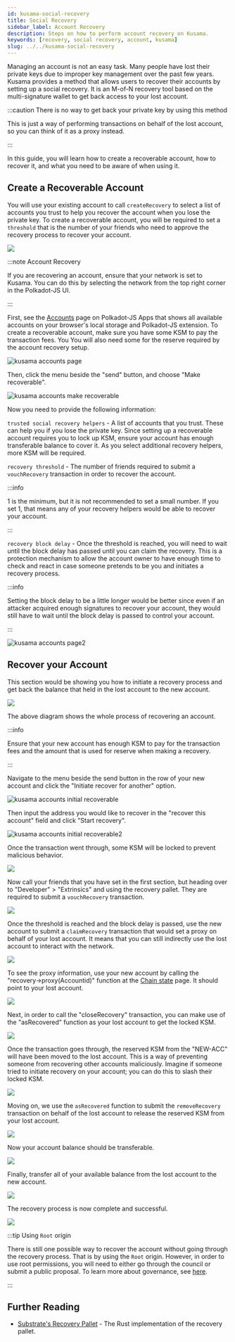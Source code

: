 ```yaml
---
id: kusama-social-recovery
title: Social Recovery
sidebar_label: Account Recovery
description: Steps on how to perform account recovery on Kusama.
keywords: [recovery, social recovery, account, kusama]
slug: ../../kusama-social-recovery
---
```


Managing an account is not an easy task. Many people have lost their private keys due to improper
key management over the past few years. Kusama provides a method that allows users to recover their
accounts by setting up a social recovery. It is an M-of-N recovery tool based on the multi-signature
wallet to get back access to your lost account.

:::caution There is no way to get back your private key by using this method

This is just a way of performing transactions on behalf of the lost account, so you can think of it
as a proxy instead.

:::

In this guide, you will learn how to create a recoverable account, how to recover it, and what you
need to be aware of when using it.

## Create a Recoverable Account

You will use your existing account to call `createRecovery` to select a list of accounts you trust
to help you recover the account when you lose the private key. To create a recoverable account, you
will be required to set a `threshold` that is the number of your friends who need to approve the
recovery process to recover your account.

![](../../assets/recovery/social-recovery-diag-1.png)

:::note Account Recovery

If you are recovering an account, ensure that your network is set to Kusama. You can do this by
selecting the network from the top right corner in the Polkadot-JS UI.

:::

First, see the [Accounts](https://polkadot.js.org/apps/#/accounts) page on Polkadot-JS Apps that
shows all available accounts on your browser's local storage and Polkadot-JS extension. To create a
recoverable account, make sure you have some KSM to pay the transaction fees. You You will also need
some for the reserve required by the account recovery setup.

![kusama accounts page](../../assets/kusama/kusama_social_recovery_accounts_page.png)

Then, click the menu beside the "send" button, and choose "Make recoverable".

![kusama accounts make recoverable](../../assets/kusama/kusama_make_recoverable.png)

Now you need to provide the following information:

`trusted social recovery helpers` - A list of accounts that you trust. These can help you if you
lose the private key. Since setting up a recoverable account requires you to lock up KSM, ensure
your account has enough transferable balance to cover it. As you select additional recovery helpers,
more KSM will be required.

`recovery threshold` - The number of friends required to submit a `vouchRecovery` transaction in
order to recover the account.

:::info

1 is the minimum, but it is not recommended to set a small number. If you set 1, that means any of
your recovery helpers would be able to recover your account.

:::

`recovery block delay` - Once the threshold is reached, you will need to wait until the block delay
has passed until you can claim the recovery. This is a protection mechanism to allow the account
owner to have enough time to check and react in case someone pretends to be you and initiates a
recovery process.

:::info

Setting the block delay to be a little longer would be better since even if an attacker acquired
enough signatures to recover your account, they would still have to wait until the block delay is
passed to control your account.

:::

![kusama accounts page2](../../assets/kusama/kusama_make_account_recoverable.png)

## Recover your Account

This section would be showing you how to initiate a recovery process and get back the balance that
held in the lost account to the new account.

![](../../assets/recovery/social-recovery-diag-2.png)

The above diagram shows the whole process of recovering an account.

:::info

Ensure that your new account has enough KSM to pay for the transaction fees and the amount that is
used for reserve when making a recovery.

:::

Navigate to the menu beside the send button in the row of your new account and click the "Initiate
recover for another" option.

![kusama accounts initial recoverable](../../assets/kusama/kusama_make_recoverable.png)

Then input the address you would like to recover in the "recover this account" field and click
"Start recovery".

![kusama accounts initial recoverable2](../../assets/kusama/kusama_make_account_initial.png)

Once the transaction went through, some KSM will be locked to prevent malicious behavior.

![](../../assets/recovery/social-recovery-6.png)

Now call your friends that you have set in the first section, but heading over to "Developer" >
"Extrinsics" and using the recovery pallet. They are required to submit a `vouchRecovery`
transaction.

![](../../assets/recovery/social-recovery-7.png)

Once the threshold is reached and the block delay is passed, use the new account to submit a
`claimRecovery` transaction that would set a proxy on behalf of your lost account. It means that you
can still indirectly use the lost account to interact with the network.

![](../../assets/recovery/social-recovery-8.png)

To see the proxy information, use your new account by calling the "recovery->proxy(Accountid)"
function at the [Chain state](https://polkadot.js.org/apps/#/chainstate) page. It should point to
your lost account.

![](../../assets/recovery/social-recovery-9.png)

Next, in order to call the "closeRecovery" transaction, you can make use of the "asRecovered"
function as your lost account to get the locked KSM.

![](../../assets/recovery/social-recovery-10.png)

Once the transaction goes through, the reserved KSM from the "NEW-ACC" will have been moved to the
lost account. This is a way of preventing someone from recovering other accounts maliciously.
Imagine if someone tried to initiate recovery on your account; you can do this to slash their locked
KSM.

![](../../assets/recovery/social-recovery-11.png)

Moving on, we use the `asRecovered` function to submit the `removeRecovery` transaction on behalf of
the lost account to release the reserved KSM from your lost account.

![](../../assets/recovery/social-recovery-12.png)

Now your account balance should be transferable.

![](../../assets/recovery/social-recovery-13.png)

Finally, transfer all of your available balance from the lost account to the new account.

![](../../assets/recovery/social-recovery-14.png)

The recovery process is now complete and successful.

![](../../assets/recovery/social-recovery-15.png)

:::tip Using `Root` origin

There is still one possible way to recover the account without going through the recovery process.
That is by using the `Root` origin. However, in order to use root permissions, you will need to
either go through the council or submit a public proposal. To learn more about governance, see
[here](../../learn/learn-governance.md).

:::

## Further Reading

- [Substrate's Recovery Pallet](https://github.com/paritytech/substrate/blob/master/frame/recovery/src/lib.rs) -
  The Rust implementation of the recovery pallet.
